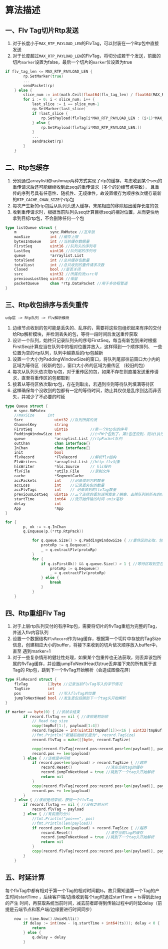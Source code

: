 # 算法描述


## 一、Flv Tag切片Rtp发送
1. 对于长度小于`MAX_RTP_PAYLOAD_LEN`的FlvTag，可以封装在一个Rtp包中直接发送
2. 对于长度超过`MAX_RTP_PAYLOAD_LEN`的FlvTag，将切分成若干个发送，前面的切片`marker`设置为false，最后一个切片的`marker`位设置为true

```go
if flv_tag_len <= MAX_RTP_PAYLOAD_LEN {
		rp.SetMarker(true)
		...
		sendPacket(rp)
	} else {
		slice_num := int(math.Ceil(float64(flv_tag_len) / float64(MAX_RTP_PAYLOAD_LEN)))
		for i := 0; i < slice_num; i++ {
			last_slice := i == slice_num-1
			rp.SetMarker(last_slice)
			if !last_slice {
				rp.SetPayload(flvTag[i*MAX_RTP_PAYLOAD_LEN : (i+1)*MAX_RTP_PAYLOAD_LEN])
			} else {
				rp.SetPayload(flvTag[i*MAX_RTP_PAYLOAD_LEN:])
			}
			...
			sendPacket(rp)
		}
	}
```

## 二、Rtp包缓存
1. 分别通过arraylist和hashmap两种方式实现了rtp的缓存，考虑收到某个seq的重传请求后还可能继续收到此seq的重传请求（多个的边缘节点导致），
且重传的序列号具有任意性、随机性、无规律性，故设置缓存为顺序依次缓存最新的`RTP_CACHE_CHAN_SIZE`个rtp包
2. 每次产生新的rtp包后从队列头送入缓存，末尾相应的移除超出缓存长度的包 
3. 收到重传请求时，根据当前队列头seq计算目标seq的相对位置，从而更快地拿到目标rtp包，不会删除任何一个包
```go
type listQueue struct {
	m               sync.RWMutex //互斥锁
	maxSize         int //缓存上限
	bytesInQueue    int //当前缓存数据量
	FirstSeq        uint16 //队列头的序列号
	LastSeq         uint16 //队列尾的序列号
	queue           *arraylist.List 
	totalSend       int //总共缓存包数量
	totalLost       int //总共收到的重传请求次数
	Closed          bool //是否关闭
	ssrc            uint32 //所属的流ssrc号
	previousLostSeq uint16 //保留
	packetQueue     chan *rtp.DataPacket //用于多协程管道
}
```

## 三、Rtp收包排序与丢失重传

    udp层 -> Rtp队列 -> flv解析模块
1. 边缘节点收到的包可能是丢失的、乱序的，需要将这些包组织起来有序的交付给Rtp解析模块，并检测丢失的包，等待一段时间后发送重传获取
2. 设计一个队列，始终只记录队列头的序号FirstSeq，每当有新包到来时根据FirstSeq计算应当在队列中的相对位置并放入，这样得到一个顺序排列、
一些位置为空的rtp队列，队列中越靠后的rtp包越新
3. 设置一个大小为PaddingWindowSize的窗口，将队列尾部往前窗口大小内的区域为等待区（较新的包），窗口大小外的区域为重传区 （较旧的包）
4. 每次从队列头依次取rtp包，对于重传区的包，如果不存在则直接发送重传请求，直至将重传区的包都取到
5. 接着从等待区依次取rtp包，存在则取出，若遇到空则等待队列填满等待区
6. 这样确保每个没收到的包都有一定的等待时间，防止其仅仅是乱序到达而非丢失，并减少了不必要的时延

```go
type Queue struct {
	m sync.RWMutex
	//maxSize      int
	Ssrc              uint32 //队列所属的流
	ChannelKey        string
	FirstSeq          uint16          //第一个Rtp包的序号
	PaddingWindowSize int             //i+PW个包到了，第i包还没到，则对i执行重传
	queue             *arraylist.List //rtpPacket队列
	outChan           chan interface{}
	InChan            chan interface{}
	init              bool
	flvRecord         *FlvRecord      //解析flv结构
	FlvWriters        *arraylist.List //http-flv对象
	hlsWriter         *hls.Source     // hls服务
	flvFile           *utils.File     //录制文件
	cache             *SegmentCache
	accPackets        int    //记录收到包的数量
	accLoss           int    //记录丢失包的数量
	accFlvTags        int    // 记录收到的flvTag数量
	previousLostSeq   uint16 //三个连续的丢包说明发生了拥塞，去除队列前所有的nil，跳到下个有效包开始解析
	startTime         int64  //流开始传输的时间 unix毫秒
	delay             int
	App               *App
}
```

```go
for {
		p, ok := <-q.InChan
		q.Enqueue(p.(*rtp.RtpPack))

			for q.queue.Size() > q.PaddingWindowSize { //重传区的必取，包括不存在的
				protoRp := q.Dequeue()
				_ = q.extractFlv(protoRp)
			}
			for {
				if q.isFirstOk() && q.queue.Size() > 1 { //等待区取到空包位置处为止,//最少保留一个包在队列中，否则入队列时无法计算相对位置
					protoRp := q.Dequeue()
					_ = q.extractFlv(protoRp)
				} else {
					break
				}
			}
	}
```


## 四、Rtp重组Flv Tag
1. 对于上层rtp队列交付的有序Rtp包，需要将切片的flvTag重组为完整的Tag，并送入flv内容队列
2. 设置一个数据结构`FlvRecord`作为tag缓存，根据第一个切片中存放的TagSize信息，创建相应大小的buffer，将接下来收到的切片依次顺序放入buffer中，直至 
遇到marker=1
3. 对于一些复杂情形的健壮性处理，如果某个包重传也无法获取，则丢弃该包所属的flvTag缓存，并设置jumpToNextHead为true丢弃接下来的所有属于该Tag的
Rtp包，跳到下一个flvTag开始解析（会造成图像花屏）

```go
type FlvRecord struct {
	flvTag         []byte //记录当前flvTag写入的字节情况
	TagSize        int
	pos            int  //写入flvTag的位置
	jumpToNextHead bool //发生丢包后跳到下一个tag头开始解析
}
```

```go
if marker == byte(0) { //该帧未结束
		if record.flvTag == nil { //该帧是初始帧
			// Read tag size
			copy(tmpBuf[1:], payload[1:4])
			record.TagSize = int(uint32(tmpBuf[1])<<16 | uint32(tmpBuf[2])<<8 | uint32(tmpBuf[3]) + uint32(11))
			//fmt.Println("新建初始帧长度为", record.TagSize)
			record.flvTag = make([]byte, record.TagSize)

			copy(record.flvTag[record.pos:record.pos+len(payload)], payload)
			record.pos += len(payload)
		} else { //该帧是中间帧
			if record.pos+len(payload) > record.TagSize { //越界
				record.Reset()               //清空当前tag的缓存
				record.jumpToNextHead = true //跳到下一个tag头开始解析
				return nil
			}
			copy(record.flvTag[record.pos:record.pos+len(payload)], payload)
			record.pos += len(payload)
		}
	} else { //该帧是结束帧，获得一个flvTag
		if record.flvTag == nil { //没有之前分片
			record.flvTag = payload
		} else { //有前面的分片
			//fmt.Println("pos===", pos)
			//fmt.Println(len(payload))
			if record.pos+len(payload) > record.TagSize { //越界
				record.Reset()               //清空当前tag的缓存
				record.jumpToNextHead = true //跳到下一个tag头开始解析
				return nil
			}
			copy(record.flvTag[record.pos:record.pos+len(payload)], payload)
		}
    }
```

## 五、时延计算

每个flvTag中都有相对于第一个Tag的相对时间戳ts，故只需知道第一个Tag的产生时间startTime ，后续客户端/边缘收到每个tag时通过startTime + ts得到此tag的产生
时间，再获取系统当前时间，减去前者即得到传输过程中的时延delay（前提是云端节点和客户端/边缘要进行时间同步）

```go
    now := time.Now().UnixMilli()
		if delay := int(now - (q.startTime + int64(ts))); delay < 0 {
			return
		} else {
			q.delay = delay
		}
```

